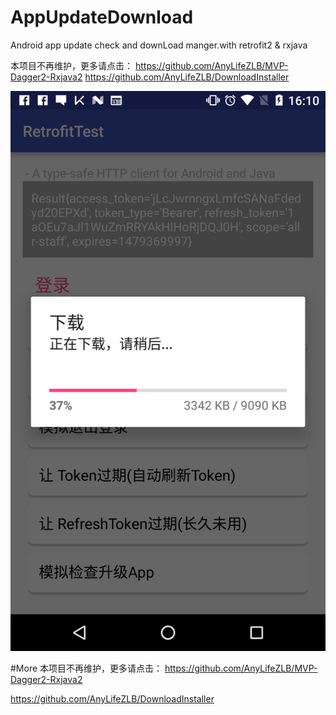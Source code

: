 # AppUpdateDownload
Android app update check and downLoad manger.with retrofit2 & rxjava

本项目不再维护，更多请点击：
https://github.com/AnyLifeZLB/MVP-Dagger2-Rxjava2
https://github.com/AnyLifeZLB/DownloadInstaller




![image](https://github.com/AnyLifeZLB/AppUpdateDownload/raw/master/1111.png)



#More
本项目不再维护，更多请点击：
https://github.com/AnyLifeZLB/MVP-Dagger2-Rxjava2

https://github.com/AnyLifeZLB/DownloadInstaller
